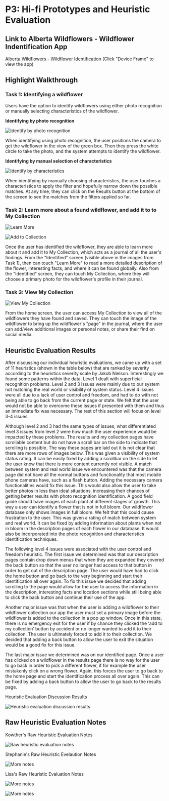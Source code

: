 

# P3: Hi-fi Prototypes and Heuristic Evaluation

## Link to Alberta Wildflowers - Wildflower Indentification App

[Alberta Wildflowers - Wildflower Identification](http://j9ji3r.axshare.com/#g=1&p=app_content) (Click "Device Frame" to view the app)

## Highlight Walkthrough
### Task 1: Identifying a wildflower
Users have the option to identify wildflowers using either photo recognition or manually selecting characteristics of the wildflower.

**Identifying by photo recognition**

![](https://kowther.github.io/FieldGuide-481/takephoto.gif "Identify by photo recognition")

When identifying using photo recognition, the user positions the camera to get the wildflower in the view of the green box. Then they press the white circle to take the photo, and the system attempts to identify the wildflower.



**Identifying by manual selection of characteristics**

![](https://kowther.github.io/FieldGuide-481/characteristics.gif "Identify by characteristics")

When identifying by manually choosing characteristics, the user touches a characteristics to apply the filter and hopefully narrow down the possible matches. At any time, they can click on the Results button at the bottom of the screen to see the matches from the filters applied so far.

### Task 2: Learn more about a found wildflower, and add it to to My Collection

![](https://kowther.github.io/FieldGuide-481/learnmore.gif "Learn More")

![](https://kowther.github.io/FieldGuide-481/addtocollection.gif "Add to Collection")

Once the user has identified the wildflower, they are able to learn more about it and add it to My Collection, which acts as a journal of all the user's findings. From the "Identified" screen (visible above in the images from Task 1), then can touch "Learn More" to read a more detailed description of the flower, interesting facts, and where it can be found globally. Also from the "Identified" screen, they can touch My Collection, where they will choose a primary photo for the wildflower's profile in their journal.


### Task 3: View My Collection

![](https://kowther.github.io/FieldGuide-481/collection.gif "View My Collection")

From the home screen, the user can access My Collection to view all of the wildflowers they have found and saved. They can touch the image of the wildflower to bring up the wildflower's "page" in the journal, where the user can add/view additional images or personal notes, or share their find on social media.

## Heuristic Evaluation Results

After discussing our individual heuristic evaluations, we came up with a set of 11 heuristics (shown in the table below) that are ranked by severity according to the heuristics severity scale by Jakob Nielson. Interestingly we found some patterns within the data. Level 1 dealt with superficial recognition problems. Level 2 and 3 issues were mainly due to our system not matching the real world or visibility of system status. Level 4 issues were all due to a lack of user control and freedom, and had to do with not being able to go back from the current page or state. We felt that the user would not be able to overcome these issues if presented with them and thus an immediate fix was necessary. The rest of this section will focus on level 3-4 issues.

Although level 2 and 3 had the same types of issues, what differentiated level 3 issues from level 2 were how much the user experience would be impacted by these problems. The results and my collection pages have scrollable content but do not have a scroll bar on the side to indicate that scrolling is possible. The way these pages are laid out it is not clear that there are more rows of images below. This was given a visibility of system status rating. It can be easily fixed by adding a scrollbar on the side to let the user know that there is more content currently not visible. A match between system and real world issue we encountered was that the camera page did not have all the normal buttons and functionality that most mobile phone cameras have, such as a flash button. Adding the necessary camera functionalities would fix this issue. This would also allow the user to take better photos in less than ideal situations, increasing their chances of getting better results with photo recognition identification. A good field guide should have images of each plant at different stages of growth. This way a user can identify a flower that is not in full bloom. Our wildflower database only shows images in full bloom. We felt that this could cause frustration to the user. This was given a rating of match between system and real world. It can be fixed by adding information about plants when not in bloom in the description pages of each flower in our database. It would also be incorporated into the photo recognition and characteristics identification techniques.  

The following level 4 issues were associated with the user control and freedom heuristic. The first issue we determined was that our description pages contain drop down menus that when they are expanded they covered the back button so that the user no longer had access to that button in order to get out of the description page. The user would have had to click the home button and go back to the very beginning and start their identification all over again. To fix this issue we decided that adding scrolling to the page would allow for the user to access the information in the description, interesting facts and location sections while still being able to click the back button and continue their use of the app.

Another major issue was that when the user is adding a wildflower to their wildflower collection our app the user must set a primary image before the wildflower is added to the collection in a pop up window. Once in this state, there is no emergency exit for the user if by chance they clicked the ‘add to my collection’ button by accident or no longer wanted to add it to their collection. The user is ultimately forced to add it to their collection. We decided that adding a back button to allow the user to exit the situation would be a good fix for this issue.

The last major issue we determined was on our identified page. Once a user has clicked on a wildflower in the results page there is no way for the user to go back in order to pick a different flower, if for example the user mistakenly click on a wrong flower. Again, this forces the user to go back to the home page and start the identification process all over again. This can be fixed by adding a back button to allow the user to go back to the results page. 

Heuristic Evaluation Discussion Results

![](https://kowther.github.io/FieldGuide-481/heuristics_discussion_resuts.png "Heuristic evaluation discussion results")

## Raw Heuristic Evaluation Notes

Kowther's Raw Heuristic Evaluation Notes

![](https://kowther.github.io/FieldGuide-481/HeuristicAnalysis_Kowther.jpg "Raw heuristic evaluation notes")

Stephanie's Raw Heuristic Evelaution Notes

![](https://kowther.github.io/FieldGuide-481/HeuristicAnalysis_Stephanie.jpg "More notes")

Lisa's Raw Heuristic Evaluation Notes

![](https://kowther.github.io/FieldGuide-481/HeuristicAnalysis_Lisa.JPG "More notes")

![](https://kowther.github.io/FieldGuide-481/HeuristicAnalysis_Lisa2.JPG "More notes")




